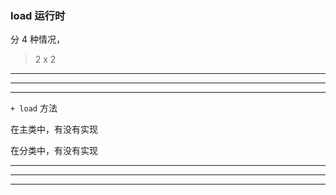 ### load 运行时



分 4 种情况，


> 2 x 2



<hr>


<hr>


<hr>



`+ load` 方法




在主类中，有没有实现



在分类中，有没有实现



<hr>


<hr>


<hr>


